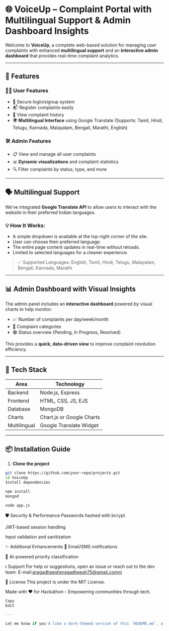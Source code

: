# 🌐 VoiceUp – Complaint Portal with Multilingual Support & Admin Dashboard Insights

Welcome to **VoiceUp**, a complete web-based solution for managing user complaints with enhanced **multilingual support** and an **interactive admin dashboard** that provides real-time complaint analytics.

---

## 🚀 Features

### 🧑‍💻 User Features
- 🔐 Secure login/signup system
- 📬 Register complaints easily
- 📜 View complaint history
- 🌍 **Multilingual Interface** using Google Translate (Supports: Tamil, Hindi, Telugu, Kannada, Malayalam, Bengali, Marathi, English)

### 🛠️ Admin Features
- 📋 View and manage all user complaints
- 📊 **Dynamic visualizations** and complaint statistics
- 🔍 Filter complaints by status, type, and more

---

## 🗣️ Multilingual Support

We’ve integrated **Google Translate API** to allow users to interact with the website in their preferred Indian languages.

### 💡 How It Works:
- A simple dropdown is available at the top-right corner of the site.
- User can choose their preferred language.
- The entire page content updates in real-time without reloads.
- Limited to selected languages for a cleaner experience.

> ✅ Supported Languages: English, Tamil, Hindi, Telugu, Malayalam, Bengali, Kannada, Marathi

---

## 📊 Admin Dashboard with Visual Insights

The admin panel includes an **interactive dashboard** powered by visual charts to help monitor:
- 📈 Number of complaints per day/week/month
- 📌 Complaint categories
- 🟢 Status overview (Pending, In Progress, Resolved)

This provides a **quick, data-driven view** to improve complaint resolution efficiency.

---

## 🧩 Tech Stack

| Area        | Technology         |
|-------------|--------------------|
| Backend     | Node.js, Express    |
| Frontend    | HTML, CSS, JS, EJS |
| Database    | MongoDB             |
| Charts      | Chart.js or Google Charts |
| Multilingual| Google Translate Widget |

---

## 📦 Installation Guide

1. **Clone the project**
```bash
git clone https://github.com/your-repo/projectz.git
cd VoiceUp
Install dependencies
```
```bash
npm install
mongod
```
```bash
node app.js
```


🛡️ Security & Performance
Passwords hashed with bcrypt

JWT-based session handling

Input validation and sanitization

✨ Additional  Enhancements
🔔 Email/SMS notifications

🧠 AI-powered priority classification

📞 Support
For help or suggestions, open an issue or reach out to the dev team.
E-mail:pragadheeshpragadheesh75@gmail.comm

📄 License
This project is under the MIT License.

Made with ❤️ for Hackathon – Empowering communities through tech.

```python
Copy
Edit

---

Let me know if you'd like a dark-themed version of this `README.md`, a version in Tamil/Hindi, or if you're planning to upload
```

